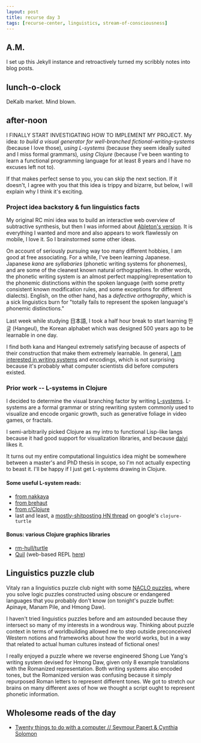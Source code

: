 ```yaml
---
layout: post
title: recurse day 3
tags: [recurse-center, linguistics, stream-of-consciousness]
---
```


## A.M.

I set up this Jekyll instance and retroactively turned my scribbly notes into blog posts.

## lunch-o-clock

DeKalb market. Mind blown.

## after-noon

I FINALLY START INVESTIGATING HOW TO IMPLEMENT MY PROJECT. My idea: *to build a visual generator for well-branched fictional-writing-systems* (because I love those)*, using L-systems* (because they seem ideally suited and I miss formal grammars)*, using Clojure* (because I've been wanting to learn a functional programming language for at least 8 years and I have no excuses left not to).

If that makes perfect sense to you, you can skip the next section. If it doesn't, I agree with you that this idea is trippy and bizarre, but below, I will explain why I think it's exciting.

### Project idea backstory & fun linguistics facts

My original RC mini idea was to build an interactive web overview of subtractive synthesis, but then I was informed about [Ableton's version](https://learningsynths.ableton.com/). It is everything I wanted and more and also appears to work flawlessly on mobile, I love it. So I brainstormed some other ideas.

On account of seriously pursuing way too many different hobbies, I am good at free associating. For a while, I've been learning Japanese. Japanese *kana* are *syllabaries* (phonetic writing systems for phonemes), and are some of the cleanest known natural orthographies. In other words, the phonetic writing system is an almost perfect mapping/representation to the phonemic distinctions within the spoken language (with some pretty consistent known modification rules, and some exceptions for different dialects). English, on the other hand, has a *defective orthography*, which is a sick linguistics burn for "totally fails to represent the spoken language's phonemic distinctions."

Last week while studying 日本語, I took a half hour break to start learning 한글 (Hangeul), the Korean alphabet which was designed 500 years ago to be learnable in one day.

I find both kana and Hangeul extremely satisfying because of aspects of their construction that make them extremely learnable. In general, [I am interested in writing systems](https://www.instagram.com/p/Bi_eyx3HAet/) and encodings, which is not surprising because it's probably what computer scientists did before computers existed.

### Prior work -- L-systems in Clojure

I decided to determine the visual branching factor by writing [L-systems](https://jsantell.com/l-systems). L-systems are a formal grammar or string rewriting system commonly used to visualize and encode organic growth, such as generative foliage in video games, or fractals.

I semi-arbitrarily picked Clojure as my intro to functional Lisp-like langs because it had good support for visualization libraries, and because [daiyi](https://daiyi.co) likes it.

It turns out my entire computational linguistics idea might be somewhere between a master's and PhD thesis in scope, so I'm not actually expecting to beast it. I'll be happy if I just get L-systems drawing in Clojure.

#### Some useful L-system reads:
- [from nakkaya](https://nakkaya.com/2010/01/26/lindenmayer-system-in-clojure/)
- [from brehaut](https://brehaut.net/blog/2011/l_systems)
- [from r/Clojure](https://www.reddit.com/r/Clojure/comments/6vimde/lindenmayer_systems_in_clojure/)
- last and least, a [mostly-shitposting HN thread](https://news.ycombinator.com/item?id=14909530) on google's `clojure-turtle`

#### Bonus: various Clojure graphics libraries
- [rm-hull/turtle](https://github.com/rm-hull/turtle)
- [Quil](https://github.com/quil/quil) (web-based REPL [here](http://quil.info/))

## Linguistics puzzle club

Vitaly ran a linguistics puzzle club night with some [NACLO puzzles](https://www.nacloweb.org/practice.php), where you solve logic puzzles constructed using obscure or endangered languages that you probably don't know (on tonight's puzzle buffet: Apinaye, Manam Pile, and Hmong Daw).

I haven't tried linguistics puzzles before and am astounded because they intersect so many of my interests in a wondrous way. Thinking about puzzle context in terms of worldbuilding allowed me to step outside preconceived Western notions and frameworks about how the world works, but in a way that related to actual human cultures instead of fictional ones!

I really enjoyed a puzzle where we reverse engineered Shong Lue Yang's writing system devised for Hmong Daw, given only 8 example translations with the Romanized representation. Both writing systems also encoded tones, but the Romanized version was confusing because it simply repurposed Roman letters to represent different tones. We got to stretch our brains on many different axes of how we thought a script ought to represent phonetic information.

## Wholesome reads of the day

- [Twenty things to do with a computer // Seymour Papert & Cynthia Solomon](https://dspace.mit.edu/bitstream/handle/1721.1/5836/AIM-248.pdf?sequence=2)

